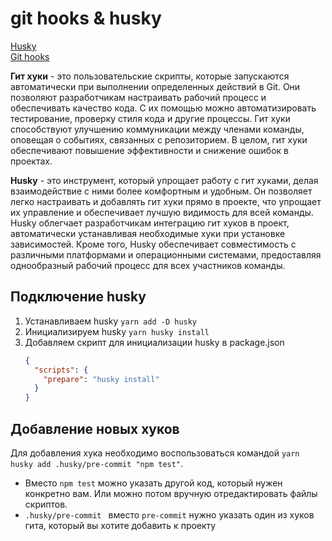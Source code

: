 # git hooks & husky

[Husky](https://typicode.github.io/husky/#/)  
[Git hooks](https://git-scm.com/book/en/v2/Customizing-Git-Git-Hooks)

**Гит хуки** - это пользовательские скрипты, которые запускаются автоматически при выполнении определенных действий в Git. Они позволяют разработчикам настраивать рабочий процесс и обеспечивать качество кода. С их помощью можно автоматизировать тестирование, проверку стиля кода и другие процессы. Гит хуки способствуют улучшению коммуникации между членами команды, оповещая о событиях, связанных с репозиторием. В целом, гит хуки обеспечивают повышение эффективности и снижение ошибок в проектах.

**Husky** - это инструмент, который упрощает работу с гит хуками, делая взаимодействие с ними более комфортным и удобным. Он позволяет легко настраивать и добавлять гит хуки прямо в проекте, что упрощает их управление и обеспечивает лучшую видимость для всей команды. Husky облегчает разработчикам интеграцию гит хуков в проект, автоматически устанавливая необходимые хуки при установке зависимостей. Кроме того, Husky обеспечивает совместимость с различными платформами и операционными системами, предоставляя однообразный рабочий процесс для всех участников команды.

## Подключение husky

1. Устанавливаем husky `yarn add -D husky`
2. Инициализируем husky `yarn husky install`
3. Добавляем скрипт для инициализации husky в package.json
   ```json
   {
     "scripts": {
       "prepare": "husky install"
     }
   }
   ```

## Добавление новых хуков

Для добавления хука необходимо воспользоваться командой `yarn husky add .husky/pre-commit "npm test"`.
- Вместо `npm test` можно указать другой код, который нужен конкретно вам. Или можно потом вручную отредактировать файлы скриптов.
- `.husky/pre-commit ` вместо `pre-commit` нужно указать один из хуков гита, который вы хотите добавить к проекту
